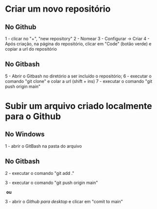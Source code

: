 # Criar um novo repositório

## No Github

1 - clicar no "+", "new repository"
2 - Nomear
3 - Configurar -> Criar
4 - Após criação, na página do repositório, clicar em "Code" (botão verde) e copiar a url do repositório

## No Gitbash
5 - Abrir o Gitbash no diretório a ser incluído o repositório;
6 - executar o comando "git clone" e colar a url (shift + ins)
7 - executar o comando "git push origin main"



# Subir um arquivo criado localmente para o Github

## No Windows

1 - abrir o GitBash na pasta do arquivo

## No Gitbash 

2 - executar o comando "git add ."

3 - executar o comando "git push origin main"

​						**ou**

3 - abrir o _Github para desktop_ e clicar em "comit to main"
